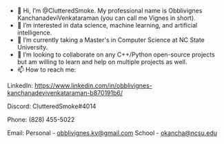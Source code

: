 - 👋 Hi, I’m @ClutteredSmoke. My professional name is Obblivignes KanchanadeviVenkataraman (you can call me Vignes in short).
- 👀 I’m interested in data science, machine learning, and artificial intelligence.
- 🌱 I’m currently taking a Master's in Computer Science at NC State University. 
- 💞️ I’m looking to collaborate on any C++/Python open-source projects but am willing to learn and help on multiple projects as well.
- 📫 How to reach me:

LinkedIn: https://www.linkedin.com/in/obblivignes-kanchanadevivenkataraman-b870191b6/

Discord: ClutteredSmoke#4014

Phone: (828) 455-5022

Email: Personal - obblivignes.kv@gmail.com
       School - okancha@ncsu.edu

<!---
ClutteredSmoke/ClutteredSmoke is a ✨ special ✨ repository because its `README.md` (this file) appears on your GitHub profile.
You can click the Preview link to take a look at your changes.
--->
